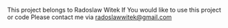 
This project belongs to Radoslaw Witek
If You would like to use this project or code 
Please contact me via radoslawwitek@gmail.com
